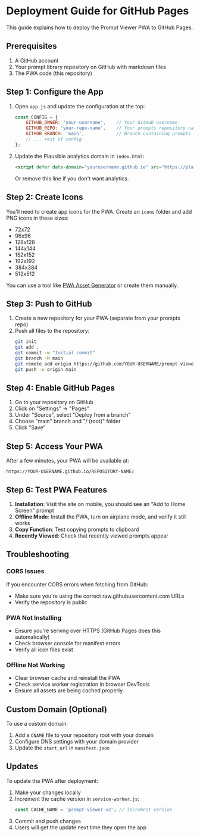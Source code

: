# Deployment Guide for GitHub Pages

This guide explains how to deploy the Prompt Viewer PWA to GitHub Pages.

## Prerequisites

1. A GitHub account
2. Your prompt library repository on GitHub with markdown files
3. The PWA code (this repository)

## Step 1: Configure the App

1. Open `app.js` and update the configuration at the top:
   ```javascript
   const CONFIG = {
       GITHUB_OWNER: 'your-username',    // Your GitHub username
       GITHUB_REPO: 'your-repo-name',    // Your prompts repository name
       GITHUB_BRANCH: 'main',            // Branch containing prompts
       // ... rest of config
   };
   ```

2. Update the Plausible analytics domain in `index.html`:
   ```html
   <script defer data-domain="yourusername.github.io" src="https://plausible.io/js/script.js"></script>
   ```
   Or remove this line if you don't want analytics.

## Step 2: Create Icons

You'll need to create app icons for the PWA. Create an `icons` folder and add PNG icons in these sizes:
- 72x72
- 96x96
- 128x128
- 144x144
- 152x152
- 192x192
- 384x384
- 512x512

You can use a tool like [PWA Asset Generator](https://github.com/onderceylan/pwa-asset-generator) or create them manually.

## Step 3: Push to GitHub

1. Create a new repository for your PWA (separate from your prompts repo)
2. Push all files to the repository:
   ```bash
   git init
   git add .
   git commit -m "Initial commit"
   git branch -M main
   git remote add origin https://github.com/YOUR-USERNAME/prompt-viewer-pwa.git
   git push -u origin main
   ```

## Step 4: Enable GitHub Pages

1. Go to your repository on GitHub
2. Click on "Settings" → "Pages"
3. Under "Source", select "Deploy from a branch"
4. Choose "main" branch and "/ (root)" folder
5. Click "Save"

## Step 5: Access Your PWA

After a few minutes, your PWA will be available at:
```
https://YOUR-USERNAME.github.io/REPOSITORY-NAME/
```

## Step 6: Test PWA Features

1. **Installation**: Visit the site on mobile, you should see an "Add to Home Screen" prompt
2. **Offline Mode**: Install the PWA, turn on airplane mode, and verify it still works
3. **Copy Function**: Test copying prompts to clipboard
4. **Recently Viewed**: Check that recently viewed prompts appear

## Troubleshooting

### CORS Issues
If you encounter CORS errors when fetching from GitHub:
- Make sure you're using the correct raw.githubusercontent.com URLs
- Verify the repository is public

### PWA Not Installing
- Ensure you're serving over HTTPS (GitHub Pages does this automatically)
- Check browser console for manifest errors
- Verify all icon files exist

### Offline Not Working
- Clear browser cache and reinstall the PWA
- Check service worker registration in browser DevTools
- Ensure all assets are being cached properly

## Custom Domain (Optional)

To use a custom domain:
1. Add a `CNAME` file to your repository root with your domain
2. Configure DNS settings with your domain provider
3. Update the `start_url` in `manifest.json`

## Updates

To update the PWA after deployment:
1. Make your changes locally
2. Increment the cache version in `service-worker.js`:
   ```javascript
   const CACHE_NAME = 'prompt-viewer-v2'; // increment version
   ```
3. Commit and push changes
4. Users will get the update next time they open the app